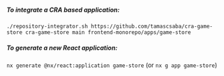 ##### To integrate a CRA based application:

`./repository-integrator.sh https://github.com/tamascsaba/cra-game-store cra-game-store main frontend-monorepo/apps/game-store`


##### To generate a new React application:

`nx generate @nx/react:application game-store` (or `nx g app game-store`)
